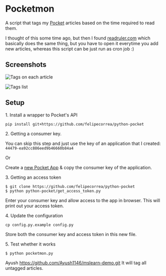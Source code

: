 
# Pocketmon

A script that tags my [Pocket](http://getpocket.com/) articles based on the time required to read them.

I thought of this some time ago, but then I found [readruler.com](http://readruler.com/) which basically does the same thing, but you have to open it everytime you add new articles, whereas this script can be just run as cron job :)

## Screenshots

![Tags on each article](screenshots/article_list.png)

![Tags list](screenshots/tag_list.png)

## Setup

<p>1. Install a wrapper to Pocket's API </p>

`pip install git+https://github.com/felipecorrea/python-pocket`

<p>2. Getting a consumer key.</p>

You can skip this step and just use the key of an application that I created: `44479-ea92cc886eed9b46660b84a4`

Or

Create a [new Pocket App](http://getpocket.com/developer/apps/new) & copy the consumer key of the application.

<p>3. Getting an access token</p>

```
$ git clone https://github.com/felipecorrea/python-pocket
$ python python-pocket/get_access_token.py
```

Enter your consumer key and allow access to the app in browser. This will print out your access token.

<p>4. Update the configuration</p>

`cp config.py.example config.py`

Store both the consumer key and access token in this new file.

<p>5. Test whether it works</p>

`$ python pocketmon.py`

Ayush https://github.com/Ayush1146/mslearn-demo.git
It will tag all untagged articles.
